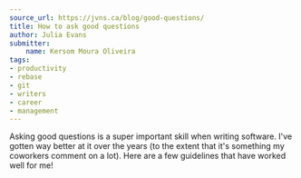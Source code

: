 ```yaml
---
source_url: https://jvns.ca/blog/good-questions/
title: How to ask good questions
author: Julia Evans
submitter:
    name: Kersom Moura Oliveira
tags:
- productivity
- rebase
- git
- writers
- career
- management
---
```


Asking good questions is a super important skill when writing software. I've gotten way better at it over the years (to the extent that it's something my coworkers comment on a lot). Here are a few guidelines that have worked well for me!
